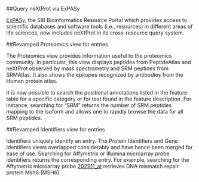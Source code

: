 ##Query neXtProt via ExPASy

[ExPASy](https://www.expasy.org/), the SIB Bioinformatics Resource Portal which provides access to scientific databases and software tools (i.e., resources) in different areas of life sciences, now includes neXtProt in its cross-resource query system.

##Revamped Proteomics view for entries

The Proteomics view provides information useful to the proteomics community. In particular, this view displays peptides from PeptideAtlas and neXtProt observed by mass spectrometry and SRM peptides from SRMAtlas. It also shows the epitopes recognized by antibodies from the Human protein atlas.

It is now possible to search the positional annotations listed in the feature table for a specific category or for text found in the feature description. For instance, searching for “SRM” returns the number of SRM peptides mapping to the isoform and allows one to rapidly browse the data for all SRM peptides.

##Revamped Identifiers view for entries

Identifiers uniquely identify an entry. The Protein Identifiers and Gene Identifiers views overlapped considerably and have hence been merged for ease of use. Searching for Affymetrix or Illumina microarray probe identifiers returns the corresponding entry. For example, searching for the Affymetrix microarray probe [202911_at](https://www.nextprot.org/proteins/search?query=202911_at) retrieves DNA mismatch repair protein Msh6 (MSH6).
